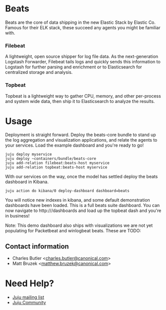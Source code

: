 # Beats

Beats are the core of data shipping in the new Elastic Stack by Elastic Co.
Famous for their ELK stack, these succeed any agents you might be familiar with.

### Filebeat

A lightweight, open source shipper for log file data. As the next-generation
Logstash Forwarder, Filebeat tails logs and quickly sends this information to
Logstash for further parsing and enrichment or to Elasticsearch for centralized
storage and analysis.

### Topbeat

 Topbeat is a lightweight way to gather CPU, memory, and other per-process and
 system wide data, then ship it to Elasticsearch to analyze the results.

# Usage

Deployment is straight forward. Deploy the beats-core bundle to stand up the
log aggregation and visualization applications, and relate the agents to your
services. Load the example dashboard and you're ready to go!

    juju deploy myservice
    juju deploy ~containers/bundle/beats-core
    juju add-relation filebeat:beats-host myservice
    juju add-relation topbeat:beats-host myservice

With our services on the way, once the model has settled deploy the beats
dashboard in Kibana.

    juju action do kibana/0 deploy-dashboard dashboard=beats

You will notice new indexes in kibana, and some default demonstration dashboards
have been loaded. This is a full beats suite dashboard. You can now navigate
to http://<kibana-public-ip>/dashboards and load up the topbeat dash and you're
in business!

Note: This demo dashboard also ships with visualizations we are not yet
populating for Packetbeat and winlogbeat beats. These are TODO:

## Contact information

- Charles Butler &lt;charles.butler@canonical.com&gt;
- Matt Bruzek &lt;matthew.bruzek@canonical.com&gt;

# Need Help?

- [Juju mailing list](https://lists.ubuntu.com/mailman/listinfo/juju)
- [Juju Community](https://jujucharms.com/community)
